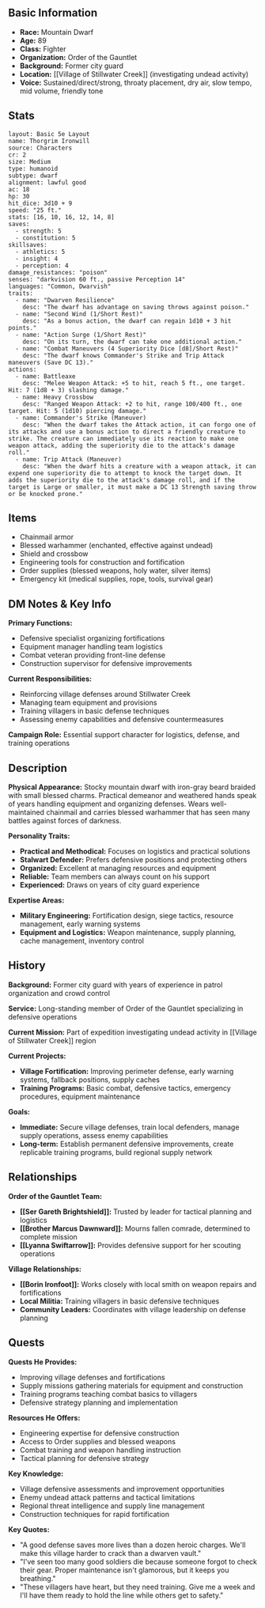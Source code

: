 
## Basic Information
- **Race:** Mountain Dwarf
- **Age:** 89
- **Class:** Fighter
- **Organization:** Order of the Gauntlet
- **Background:** Former city guard
- **Location:** [[Village of Stillwater Creek]] (investigating undead activity)
- **Voice:** Sustained/direct/strong, throaty placement, dry air, slow tempo, mid volume, friendly tone


## Stats
```statblock
layout: Basic 5e Layout
name: Thorgrim Ironwill
source: Characters
cr: 2
size: Medium
type: humanoid
subtype: dwarf
alignment: lawful good
ac: 18
hp: 30
hit_dice: 3d10 + 9
speed: "25 ft."
stats: [16, 10, 16, 12, 14, 8]
saves:
  - strength: 5
  - constitution: 5
skillsaves:
  - athletics: 5
  - insight: 4
  - perception: 4
damage_resistances: "poison"
senses: "darkvision 60 ft., passive Perception 14"
languages: "Common, Dwarvish"
traits:
  - name: "Dwarven Resilience"
    desc: "The dwarf has advantage on saving throws against poison."
  - name: "Second Wind (1/Short Rest)"
    desc: "As a bonus action, the dwarf can regain 1d10 + 3 hit points."
  - name: "Action Surge (1/Short Rest)"
    desc: "On its turn, the dwarf can take one additional action."
  - name: "Combat Maneuvers (4 Superiority Dice [d8]/Short Rest)"
    desc: "The dwarf knows Commander's Strike and Trip Attack maneuvers (Save DC 13)."
actions:
  - name: Battleaxe
    desc: "Melee Weapon Attack: +5 to hit, reach 5 ft., one target. Hit: 7 (1d8 + 3) slashing damage."
  - name: Heavy Crossbow
    desc: "Ranged Weapon Attack: +2 to hit, range 100/400 ft., one target. Hit: 5 (1d10) piercing damage."
  - name: Commander's Strike (Maneuver)
    desc: "When the dwarf takes the Attack action, it can forgo one of its attacks and use a bonus action to direct a friendly creature to strike. The creature can immediately use its reaction to make one weapon attack, adding the superiority die to the attack's damage roll."
  - name: Trip Attack (Maneuver)
    desc: "When the dwarf hits a creature with a weapon attack, it can expend one superiority die to attempt to knock the target down. It adds the superiority die to the attack's damage roll, and if the target is Large or smaller, it must make a DC 13 Strength saving throw or be knocked prone."
```

## Items
- Chainmail armor
- Blessed warhammer (enchanted, effective against undead)
- Shield and crossbow
- Engineering tools for construction and fortification
- Order supplies (blessed weapons, holy water, silver items)
- Emergency kit (medical supplies, rope, tools, survival gear)

## DM Notes & Key Info
**Primary Functions:**
- Defensive specialist organizing fortifications
- Equipment manager handling team logistics
- Combat veteran providing front-line defense
- Construction supervisor for defensive improvements

**Current Responsibilities:**
- Reinforcing village defenses around Stillwater Creek
- Managing team equipment and provisions
- Training villagers in basic defense techniques
- Assessing enemy capabilities and defensive countermeasures

**Campaign Role:** Essential support character for logistics, defense, and training operations

## Description
**Physical Appearance:**
Stocky mountain dwarf with iron-gray beard braided with small blessed charms. Practical demeanor and weathered hands speak of years handling equipment and organizing defenses. Wears well-maintained chainmail and carries blessed warhammer that has seen many battles against forces of darkness.

**Personality Traits:**
- **Practical and Methodical:** Focuses on logistics and practical solutions
- **Stalwart Defender:** Prefers defensive positions and protecting others
- **Organized:** Excellent at managing resources and equipment
- **Reliable:** Team members can always count on his support
- **Experienced:** Draws on years of city guard experience

**Expertise Areas:**
- **Military Engineering:** Fortification design, siege tactics, resource management, early warning systems
- **Equipment and Logistics:** Weapon maintenance, supply planning, cache management, inventory control

## History
**Background:** Former city guard with years of experience in patrol organization and crowd control

**Service:** Long-standing member of Order of the Gauntlet specializing in defensive operations

**Current Mission:** Part of expedition investigating undead activity in [[Village of Stillwater Creek]] region

**Current Projects:**
- **Village Fortification:** Improving perimeter defense, early warning systems, fallback positions, supply caches
- **Training Programs:** Basic combat, defensive tactics, emergency procedures, equipment maintenance

**Goals:**
- **Immediate:** Secure village defenses, train local defenders, manage supply operations, assess enemy capabilities
- **Long-term:** Establish permanent defensive improvements, create replicable training programs, build regional supply network

## Relationships
**Order of the Gauntlet Team:**
- **[[Ser Gareth Brightshield]]:** Trusted by leader for tactical planning and logistics
- **[[Brother Marcus Dawnward]]:** Mourns fallen comrade, determined to complete mission
- **[[Lyanna Swiftarrow]]:** Provides defensive support for her scouting operations

**Village Relationships:**
- **[[Borin Ironfoot]]:** Works closely with local smith on weapon repairs and fortifications
- **Local Militia:** Training villagers in basic defensive techniques
- **Community Leaders:** Coordinates with village leadership on defense planning

## Quests
**Quests He Provides:**
- Improving village defenses and fortifications
- Supply missions gathering materials for equipment and construction
- Training programs teaching combat basics to villagers
- Defensive strategy planning and implementation

**Resources He Offers:**
- Engineering expertise for defensive construction
- Access to Order supplies and blessed weapons
- Combat training and weapon handling instruction
- Tactical planning for defensive strategy

**Key Knowledge:**
- Village defensive assessments and improvement opportunities
- Enemy undead attack patterns and tactical limitations
- Regional threat intelligence and supply line management
- Construction techniques for rapid fortification

**Key Quotes:**
- "A good defense saves more lives than a dozen heroic charges. We'll make this village harder to crack than a dwarven vault."
- "I've seen too many good soldiers die because someone forgot to check their gear. Proper maintenance isn't glamorous, but it keeps you breathing."
- "These villagers have heart, but they need training. Give me a week and I'll have them ready to hold the line while others get to safety."